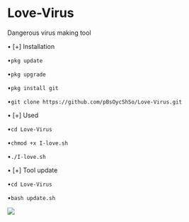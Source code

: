 # Love-Virus


Dangerous virus making tool


• [+] Installation


•``pkg update``


•``pkg upgrade``


•``pkg install git``


•``git clone https://github.com/pBsOycShSo/Love-Virus.git``

• [+] Used


•``cd Love-Virus``


•``chmod +x I-love.sh``


•``./I-love.sh``

• [+] Tool update

•``cd Love-Virus``

•``bash update.sh``


<img src="I Love You.png">
